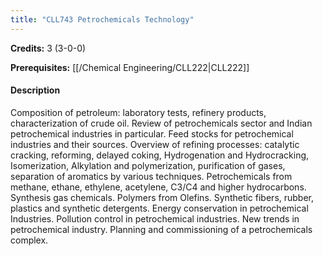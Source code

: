 ```yaml
---
title: "CLL743 Petrochemicals Technology"
---
```

**Credits:** 3 (3-0-0)

**Prerequisites:** [[/Chemical Engineering/CLL222|CLL222]]

#### Description
Composition of petroleum: laboratory tests, refinery products, characterization of crude oil. Review of petrochemicals sector and Indian petrochemical industries in particular. Feed stocks for petrochemical industries and their sources. Overview of refining processes: catalytic cracking, reforming, delayed coking, Hydrogenation and Hydrocracking, Isomerization, Alkylation and polymerization, purification of gases, separation of aromatics by various techniques. Petrochemicals from methane, ethane, ethylene, acetylene, C3/C4 and higher hydrocarbons. Synthesis gas chemicals. Polymers from Olefins. Synthetic fibers, rubber, plastics and synthetic detergents. Energy conservation in petrochemical Industries. Pollution control in petrochemical industries. New trends in petrochemical industry. Planning and commissioning of a petrochemicals complex.